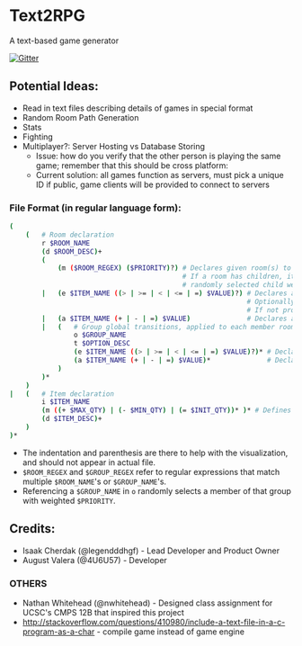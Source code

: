 # Text2RPG
A text-based game generator

[![Gitter](https://badges.gitter.im/legendddhgf_Text2RPG/Lobby.svg)](https://gitter.im/legendddhgf_Text2RPG/Lobby?utm_source=badge&utm_medium=badge&utm_campaign=pr-badge)

## Potential Ideas:
- Read in text files describing details of games in special format
- Random Room Path Generation
- Stats
- Fighting
- Multiplayer?: Server Hosting vs Database Storing
  - Issue: how do you verify that the other person is playing the same game; remember that this should be cross platform:
  - Current solution: all games function as servers, must pick a unique ID if public, game clients will be provided to connect to servers

### File Format (in regular language form):
```sh
(
    (   # Room declaration
        r $ROOM_NAME
        (d $ROOM_DESC)+
        (
            (m ($ROOM_REGEX) ($PRIORITY)?) # Declares given room(s) to be children of this room with optional priority
                                           # If a room has children, it is not "visitable", and entry will redirect the player to a 
                                           # randomly selected child weighted by priority immediately after printing the description
        |   (e $ITEM_NAME ((> | >= | < | <= | =) $VALUE)?) # Declares an expected item to be prerequesite to enter the room
                                                           # Optionally requires a specific quantity greater/less than or equal to value
                                                           # If not provided, defaults to > 0 (user has item)
        |   (a $ITEM_NAME (+ | - | =) $VALUE)              # Declares an action to inc/dec/set given item's quantity to value upon entry
        |   (   # Group global transitions, applied to each member room
                o $GROUP_NAME
                t $OPTION_DESC
                (e $ITEM_NAME ((> | >= | < | <= | =) $VALUE)?)* # Declares expected item to be prerequesite to perform said transition
                (a $ITEM_NAME (+ | - | =) $VALUE)*              # Declares action to inc/dec/set item's quantity to value on selection
            )
        )*
    )
|   (   # Item declaration
        i $ITEM_NAME
        (m ((+ $MAX_QTY) | (- $MIN_QTY) | (= $INIT_QTY))* )* # Defines max/min/initial quantity, defaulting to infinity/0/0
        (d $ITEM_DESC)+
    )
)*
```

- The indentation and parenthesis are there to help with the visualization, and should not appear in actual file.
- `$ROOM_REGEX` and `$GROUP_REGEX` refer to regular expressions that match multiple `$ROOM_NAME`'s or `$GROUP_NAME`'s.
- Referencing a `$GROUP_NAME` in `o` randomly selects a member of that group with weighted `$PRIORITY`.

## Credits:
* Isaak Cherdak (@legendddhgf) - Lead Developer and Product Owner
* August Valera (@4U6U57) - Developer

### OTHERS
* Nathan Whitehead (@nwhitehead) - Designed class assignment for UCSC's CMPS 12B that inspired this project
* http://stackoverflow.com/questions/410980/include-a-text-file-in-a-c-program-as-a-char - compile game instead of game engine
